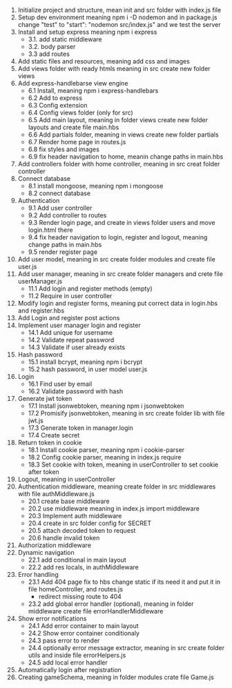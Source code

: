 1. Initialize project and structure, mean init and src folder with index.js file 
2. Setup dev environment meaning npm i -D nodemon and in package.js change "test" to "start": "nodemon src/index.js" and we test the server
3. Install and setup express meaning npm i express
    * 3.1. add static middleware
    * 3.2. body parser
    * 3.3 add routes
4. Add static files and resources, meaning add css and images 
5. Add views folder with ready htmls meaning in src create new folder views 
6. Add express-handlebarse view engine
    * 6.1 Install, meaning npm i express-handlebars
    * 6.2 Add to express
    * 6.3 Config extension
    * 6.4 Config views folder (only for src)
    * 6.5 Add main layout, meaning in folder views create new folder layouts and create file main.hbs 
    * 6.6 Add partials folder, meaning in views create new folder partials 
    * 6.7 Render home page in routes.js
    * 6.8 fix styles and images
    * 6.9 fix header navigation to home, meanin change paths in main.hbs
7. Add controllers folder with home controller, meaning in src creat folder controller
8. Connect database
    * 8.1 install mongoose, meaning npm i mongoose
    * 8.2 connect database
9. Authentication 
    * 9.1 Add user controller
    * 9.2 Add controller to routes
    * 9.3 Render login page, and create in views folder users and move login.html there 
    * 9.4 fix header navigation to login, register and logout, meaning change paths in main.hbs
    * 9.5 render register page 
10. Add user model, meaning in src create folder modules and create file user.js
11. Add user manager, meaning in src create folder managers and crete file userManager.js
    * 11.1 Add login and register methods (empty)
    * 11.2 Require in user controller
12. Modify login and register forms, meaning put correct data in login.hbs and register.hbs
13. Add Login and register post actions
14. Implement user manager login and register
    * 14.1 Add unique for username
    * 14.2 Validate repeat password
    * 14.3 Validate if user already exists
15. Hash password
    * 15.1 install bcrypt, meaning npm i bcrypt
    * 15.2 hash password, in user model user.js
16. Login
    * 16.1 Find user by email
    * 16.2 Validate password with hash
17. Generate jwt token
    * 17.1 Install jsonwebtoken, meaning npm i jsonwebtoken
    * 17.2 Promisify jsonwebtoken, meaning in src create folder lib with file jwt.js
    * 17.3 Generate token in manager.login
    * 17.4 Create secret
18. Return token in cookie
    * 18.1 Install cookie parser, meaning npm i cookie-parser
    * 18.2 Config cookie parser, meaning in index.js require
    * 18.3 Set cookie with token, meaning in userController to set cookie after token
19. Logout, meaning in userController
20. Authentication middleware, meaning create folder in src middlewares with file authMiddleware.js
    * 20.1 create base middleware
    * 20.2 use middleware meaning in index.js import middleware
    * 20.3 Implement auth middleware
    * 20.4 create in src folder config for SECRET
    * 20.5 attach decoded token to request
    * 20.6 handle invalid token
21. Authorization middleware
22. Dynamic navigation
    * 22.1 add conditional in main layout
    * 22.2 add res locals, in authMiddleware
23. Error handling
    * 23.1 Add 404 page fix to hbs change static if its need it and put it in file homeController, and routes.js
        * redirect missing route to 404
    * 23.2 add global error handler (optional), meaning in folder middleware create file errorHandlerMiddleware
24. Show error notifications
    * 24.1 Add error container to main layout
    * 24.2 Show error container conditionaly
    * 24.3 pass error to render
    * 24.4 optionally error message extractor, meaning in src create folder utils and inside file errorHelpers.js
    * 24.5 add local error handler
25. Automatically login after registration
26. Creating gameSchema, meaning in folder modules crate file Game.js

